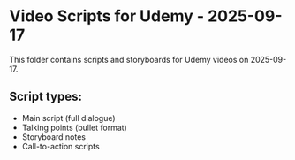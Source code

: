 # Video Scripts for Udemy - 2025-09-17

This folder contains scripts and storyboards for Udemy videos on 2025-09-17.

## Script types:
- Main script (full dialogue)
- Talking points (bullet format)
- Storyboard notes
- Call-to-action scripts
